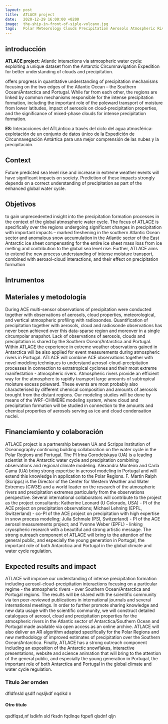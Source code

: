 ```yaml
---
layout: post
title:  ATLACE project
date:   2020-12-29 16:00:00 +0200
image:  the-ship-in-front-of-siple-volcano.jpg
tags:   Polar Meteorology Clouds Precipitation Aerosols Atmospheric Rivers
---
```


## introducción

**ATLACE project**: Atlantic interactions via atmospheric water cycle: exploiting a unique dataset from the Antarctic Circumnavigation Expedition for better understanding of clouds and precipitation.

offers progress in quantitative understanding of precipitation mechanisms focusing on the two edges of the Atlantic Ocean – the Southern Ocean/Antarctica and Portugal. While far from each other, the regions are linked by common mechanisms responsible for the intense precipitation formation, including the important role of the poleward transport of moisture from lower latitudes, impact of aerosols on cloud-precipitation properties, and the significance of mixed-phase clouds for intense precipitation formation.

**ES**: Interacciones del ATLántico a través del ciclo del agua atmosférica: explotación de un conjunto de datos único de la Expedición de Circunnavegación Antártica para una mejor comprensión de las nubes y la precipitación.

## Context

Future predicted sea level rise and increase in extreme weather events will have significant impacts on society. Prediction of these impacts strongly depends on a correct understanding of precipitation as part of the enhanced global water cycle.

## Objetivos

to gain unprecedented insight into the precipitation formation processes in the context of the global atmospheric water cycle. The focus of ATLACE is specifically over the regions undergoing
significant changes in precipitation with important impacts – marked freshening in the southern Atlantic Ocean sector and anomalous snow accumulation in the Atlantic sector of the
East Antarctic ice sheet compensating for the entire ice sheet mass loss from ice melting and contribution to the global sea level rise. Further, ATLACE aims to extend the new
process understanding of intense moisture transport, combined with aerosol-cloud interactions, and their effect on precipitation formation

## Intrumentos

## Materiales y metodología

During ACE multi-sensor observations of precipitation were conducted together with observations of aerosols, cloud properties, meteorological, and vertical atmospheric profiling
with radiosondes. Quantification of precipitation together with aerosols, cloud and radiosonde observations has never been achieved over this data-sparse region and moreover in a
single circumpolar snapshot. Lack of observations of aerosols, clouds and precipitation is shared by the Southern Ocean/Antarctica and Portugal. Within ATLACE the experience in
extreme weather observations gained in Antarctica will be also applied for event measurements during atmospheric rivers in Portugal.
ATLACE will combine ACE observations together with novel modeling techniques to understand aerosol-cloud-precipitation processes in connection to extratropical cyclones and their
most extreme manifestation - atmospheric rivers. Atmospheric rivers provide an efficient way for the atmosphere to rapidly transport large amounts of subtropical moisture excess
poleward. These events are most probably also characterised by different chemical composition and amounts of aerosols brought from the distant regions. Our modeling studies will be done by means of the WRF-CHIMERE modeling system, where cloud and precipitation formation will be studied in connection to the amounts and chemical properties of aerosols serving as ice and cloud condensation nuclei.
 
## Financiamiento y colaboración
ATLACE project is a partnership between UA and Scripps Institution of Oceanography continuing building collaboration on the water cycle in the Polar Regions and Portugal. The PI Irina Gorodetskaya (UA) is a leading scientist in the Antarctic water cycle and precipitation combining observations and regional climate modeling. Alexandra Monteiro and Carla Gama (UA) bring strong expertise in aerosol modeling in Portugal and will extend this knowledge in application to the Polar Regions. F. Martin Ralph (Scripps) is the Director of the Center for Western Weather and Water Extremes (CW3E) and a world leader on the research of the atmospheric rivers and precipitation extremes particularly from the observations perspective. Several international collaborators will contribute to the project as the project consultants: Katherine Leonard (U Colorado, USA) - PI of the ACE project on precipitation observations; Michael Lehning (EPFL, Switzerland) - co-PI of the ACE project on precipitation with high expertise in snow process modeling; Julia Schmale (PSI, Switzerland) - PI of the ACE aerosol measurements project; and Yvonne Weber (EPFL) - linking cryospheric research with a beautiful and strong artistic message. The strong outreach component of ATLACE will bring to the attention of the general public, and especially the young generation in Portugal, the important role of both Antarctica and Portugal in the global climate and water cycle regulation.
 
 
## Expected results and impact


ATLACE will improve our understanding of intense precipitation formation including aerosol-cloud-precipitation interactions focusing on a particular regime - the atmospheric rivers - over Southern Ocean/Antarctica and Portugal regions. The results will be shared with the scientific community via ten peer-reviewed publications in international journals and several international meetings. In order to further promote sharing knowledge and new data usage with the scientific community, we will construct detailed catalogues of aerosol, cloud and precipitation properties for the atmospheric rivers in the Atlantic sector of Antarctica/Southern Ocean and Portugal made available via open access as an online archive. ATLACE will also deliver an AR algorithm adapted specifically for the Polar Regions and new methodology of improved estimates of precipitation over the Southern Ocean/Antarctica. Finally, ATLACE has a strong outreach component including an exposition of the Antarctic snowflakes, interactive presentations, website and science animation that will bring to the attention of the general public, and especially the young generation in Portugal, the important role of both Antarctica and Portugal in the global climate and water cycle regulation.
 
 
### Titulo 3er ornden

dfldfnsld qsdlf nqsljkdf nqslkd n

#### Otro titulo
 
 qsdflqsd,nf lsdkfn sld fksdn fqdlnqe fqpefl  qlsdnf qljn

